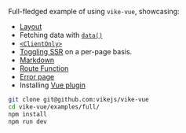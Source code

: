 Full-fledged example of using `vike-vue`, showcasing:

- [Layout](https://vike.dev/Layout)
- Fetching data with [`data()`](https://vike.dev/data)
- [`<ClientOnly>`](https://vike.dev/ClientOnly)
- [Toggling SSR](https://vike.dev/ssr) on a per-page basis.
- [Markdown](https://vike.dev/markdown)
- [Route Function](https://vike.dev/route-function)
- [Error page](https://vike.dev/error-page)
- Installing [Vue plugin](https://vuejs.org/guide/reusability/plugins.html)

```bash
git clone git@github.com:vikejs/vike-vue
cd vike-vue/examples/full/
npm install
npm run dev
```
